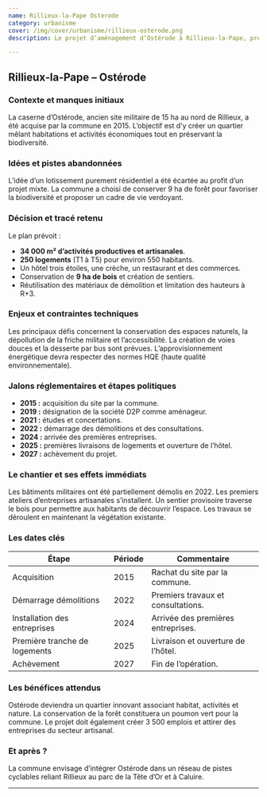 ```yaml
---
name: Rillieux-la-Pape Osterode
category: urbanisme
cover: /img/cover/urbanisme/rillieux-osterode.png
description: Le projet d’aménagement d’Ostérode à Rillieux-la-Pape, prévu de 2015 à 2027, concerne un ancien site militaire de 15 ha transformé en éco-quartier. Il prévoit 34 000 m² d’activités productives et artisanales, 250 logements (environ 550 habitants), un hôtel trois étoiles, une crèche, des commerces, la conservation de 9 ha de bois et la création de sentiers. Les objectifs sont de favoriser un développement mixte habitat-emploi, préserver la biodiversité et créer jusqu’à 3 500 emplois.

---
```

## Rillieux‑la‑Pape – **Ostérode**

### Contexte et manques initiaux

La caserne d’Ostérode, ancien site militaire de 15 ha au nord de Rillieux, a été acquise par la commune en 2015. L’objectif est d’y créer un quartier mêlant habitations et activités économiques tout en préservant la biodiversité.

### Idées et pistes abandonnées

L’idée d’un lotissement purement résidentiel a été écartée au profit d’un projet mixte. La commune a choisi de conserver 9 ha de forêt pour favoriser la biodiversité et proposer un cadre de vie verdoyant.

### Décision et tracé retenu

Le plan prévoit :

- **34 000 m² d’activités productives et artisanales**.
- **250 logements** (T1 à T5) pour environ 550 habitants.
- Un hôtel trois étoiles, une crèche, un restaurant et des commerces.
- Conservation de **9 ha de bois** et création de sentiers.
- Réutilisation des matériaux de démolition et limitation des hauteurs à R+3.

### Enjeux et contraintes techniques

Les principaux défis concernent la conservation des espaces naturels, la dépollution de la friche militaire et l’accessibilité. La création de voies douces et la desserte par bus sont prévues. L’approvisionnement énergétique devra respecter des normes HQE (haute qualité environnementale).

### Jalons réglementaires et étapes politiques

- **2015 :** acquisition du site par la commune.
- **2019 :** désignation de la société D2P comme aménageur.
- **2021 :** études et concertations.
- **2022 :** démarrage des démolitions et des consultations.
- **2024 :** arrivée des premières entreprises.
- **2025 :** premières livraisons de logements et ouverture de l’hôtel.
- **2027 :** achèvement du projet.

### Le chantier et ses effets immédiats

Les bâtiments militaires ont été partiellement démolis en 2022. Les premiers ateliers d’entreprises artisanales s’installent. Un sentier provisoire traverse le bois pour permettre aux habitants de découvrir l’espace. Les travaux se déroulent en maintenant la végétation existante.

### Les dates clés

| Étape | Période | Commentaire |
| --- | --- | --- |
| Acquisition | 2015 | Rachat du site par la commune. |
| Démarrage démolitions | 2022 | Premiers travaux et consultations. |
| Installation des entreprises | 2024 | Arrivée des premières entreprises. |
| Première tranche de logements | 2025 | Livraison et ouverture de l’hôtel. |
| Achèvement | 2027 | Fin de l’opération. |

### Les bénéfices attendus

Ostérode deviendra un quartier innovant associant habitat, activités et nature. La conservation de la forêt constituera un poumon vert pour la commune. Le projet doit également créer 3 500 emplois et attirer des entreprises du secteur artisanal.

### Et après ?

La commune envisage d’intégrer Ostérode dans un réseau de pistes cyclables reliant Rillieux au parc de la Tête d’Or et à Caluire.

---
